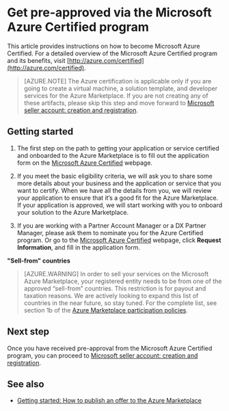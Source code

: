 <properties
   pageTitle="Get pre-approved through the Microsoft Azure Certified program | Microsoft Azure"
   description="Learn about the Microsoft Azure Certified partner program and how to get to sell your virtual machine image, solution template, developer service, or data service on the Azure Marketplace"
   services="marketplace-publishing"
   documentationCenter="na"
   authors="anishkannan "
   manager=" "
   editor=""
   tags=""/>

<tags
   ms.service="marketplace"
   ms.devlang="na"
   ms.topic="article"
   ms.tgt_pltfrm="na"
   ms.workload="na"
   ms.date="10/05/2015"
   ms.author="anishk;hascipio"/>

# Get pre-approved via the Microsoft Azure Certified program

This article provides instructions on how to become Microsoft Azure Certified. For a detailed overview of the Microsoft Azure Certified program and its benefits, visit [http://azure.com/certified](http://azure.com/certified).

> [AZURE.NOTE] The Azure certification is applicable only if you are going to create a virtual machine, a solution template, and developer services for the Azure Marketplace. If you are not creating any of these artifacts, please skip this step and move forward to [Microsoft seller account: creation and registration](marketplace-publishing-accounts-creation-registration.md).

## Getting started
1. The first step on the path to getting your application or service certified and onboarded to the Azure Marketplace is to fill out the application form on the [Microsoft Azure Certified](https://azure.microsoft.com/marketplace/partner-program/) webpage.

2. If you meet the basic eligibility criteria, we will ask you to share some more details about your business and the application or service that you want to certify. When we have all the details from you, we will review your application to ensure that it’s a good fit for the Azure Marketplace. If your application is approved, we will start working with you to onboard your solution to the Azure Marketplace.

3. If you are working with a Partner Account Manager or a DX Partner Manager, please ask them to nominate you for the Azure Certified program. Or go to the [Microsoft Azure Certified](http://azure.com/certified) webpage, click **Request Information**, and fill in the application form.

**"Sell-from" countries**

> [AZURE.WARNING] In order to sell your services on the Microsoft Azure Marketplace, your registered entity needs to be from one of the approved “sell-from” countries. This restriction is for payout and taxation reasons. We are actively looking to expand this list of countries in the near future, so stay tuned. For the complete list, see section 1b of the [Azure Marketplace participation policies](http://go.microsoft.com/fwlink/?LinkID=526833).

## Next step
Once you have received pre-approval from the Microsoft Azure Certified program, you can proceed to [Microsoft seller account: creation and registration](marketplace-publishing-accounts-creation-registration.md).

## See also
- [Getting started: How to publish an offer to the Azure Marketplace](marketplace-publishing-getting-started.md)
